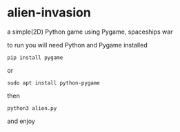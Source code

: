 # alien-invasion
a simple(2D) Python game using Pygame, spaceships war

to run you will need Python and Pygame installed


```pip install pygame```

or

```sudo apt install python-pygame```

then

```python3 alien.py```

and enjoy
